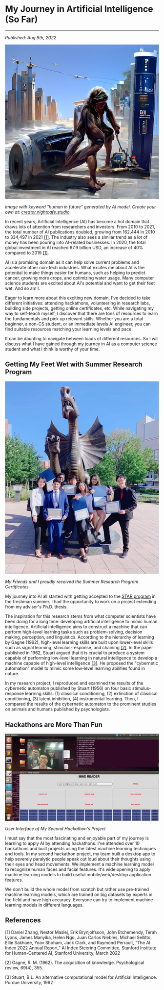 # My Journey in Artificial Intelligence (So Far)
---
*Published: Aug 9th, 2022*

![Image generated by AI model](/assets/blogs/blog3/ai5.jpg)

*Image with keyword "human in future" generated by AI model. Create your own at: [creator.nightcafe.studio](https://creator.nightcafe.studio)*

In recent years, Artificial Intelligence (AI) has become a hot domain that draws lots of attention from researchers and investors. From 2010 to 2021, the total number of AI publications doubled, growing from 162,444 in 2010 to 334,497 in 2021 [[1]](#references). The industry also sees a similar trend as a lot of money has been pouring into AI-related businesses. In 2020, the total global investment in AI reached 67.9 billion USD, an increase of 40% compared to 2019 [[1]](#references). 

AI is a promising domain as it can help solve current problems and accelerate other non-tech industries. What excites me about AI is the potential to make things easier for humans, such as helping to predict cancer, growing more crops, and optimizing water usage. Many computer science students are excited about AI's potential and want to get their feet wet. And so am I. 

Eager to learn more about this exciting new domain, I've decided to take different initiatives: attending hackathons, volunteering in research labs, building side projects, getting online certificates, etc. While navigating my way to self-teach myself, I discover that there are tons of resources to learn the fundamentals and pick up relevant skills. Whether you are a total beginner, a non-CS student, or an immediate levels AI engineer, you can find suitable resources matching your learning levels and pace. 

It can be daunting to navigate between loads of different resources. So I will discuss what I have gained through my journey in AI as a computer science student and what I think is worthy of your time. 

## Getting My Feet Wet with Summer Research Program 
![](/assets/blogs/blog3/star.jpg)

*My Friends and I proudly received the Summer Research Program Certificates*

My journey into AI all started with getting accepted to the [STAR program](https://drexel.edu/pennoni/urep/undergraduate-research/STAR-scholars/) in the freshman summer. I had the opportunity to work on a project extending from my advisor's Ph.D. thesis.  

The inspiration for this research stems from what computer scientists have been doing for a long time: developing artificial intelligence to mimic human intelligence. Artificial intelligence aims to construct a machine that can perform high-level learning tasks such as problem-solving, decision making, perception, and linguistics. According to the hierarchy of learning by Gagne (1962), high-level learning skills are built upon lower-level skills such as signal learning, stimulus-response, and chaining [[2]](#references). In the paper published in 1962, Stuart argued that it is crucial to produce a system capable of performing low-level learning in natural intelligence to develop a machine capable of high-level intelligence [[3]](#references). He proposed the "cybernetic automation" model to mimic some low-level learning abilities found in nature.

In my research project, I reproduced and examined the results of the cybernetic automaton published by Stuart (1956) on four basic stimulus-response learning skills: (1) classical conditioning, (2) extinction of classical conditioning, (3) latent inhibition, (4) instrumental learning. Then, I compared the results of the cybernetic automaton to the prominent studies on animals and humans published by psychologists.

## Hackathons are More Than Fun
![](/assets/blogs/blog1/speak-your-mind.jpg)

*User Interface of My Second Hackathon's Project*

I must say that the most fascinating and enjoyable part of my journey is learning to apply AI by attending hackathons. I've attended over 10 hackathons and built projects using the latest machine learning techniques and tools. In my second hackathon project, my team built a desktop app to help severely paralytic people speak out loud about their thoughts using their eyes and head movements. We implement a machine learning model to recognize human faces and facial features. It's wide opening to apply machine learning models to build useful mobile/web/desktop application features.

We don't build the whole model from scratch but rather use pre-trained machine learning models, which are trained on big datasets by experts in the field and have high accuracy. Everyone can try to implement machine learning models in different languages. 

## References
[1] Daniel Zhang, Nestor Maslej, Erik Brynjolfsson, John Etchemendy, Terah Lyons, James Manyika, Helen Ngo, Juan Carlos Niebles, Michael Sellitto, Ellie Sakhaee, Yoav Shoham, Jack Clark, and Raymond Perrault, “The AI Index 2022 Annual Report,” AI Index Steering Committee, Stanford Institute for Human-Centered AI, Stanford University, March 2022

[2] Gagne, R. M. (1962). The acquisition of knowledge. Psychological review, 69(4), 355.

[3] Stuart, B.L. An alternative computational model for Artificial Intelligence. Purdue University, 1962